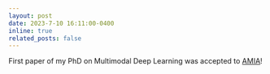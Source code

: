 ```yaml
---
layout: post
date: 2023-7-10 16:11:00-0400
inline: true
related_posts: false
---
```


First paper of my PhD on Multimodal Deep Learning was accepted to [AMIA](https://amia.org/education-events/amia-2023-annual-symposium)!

